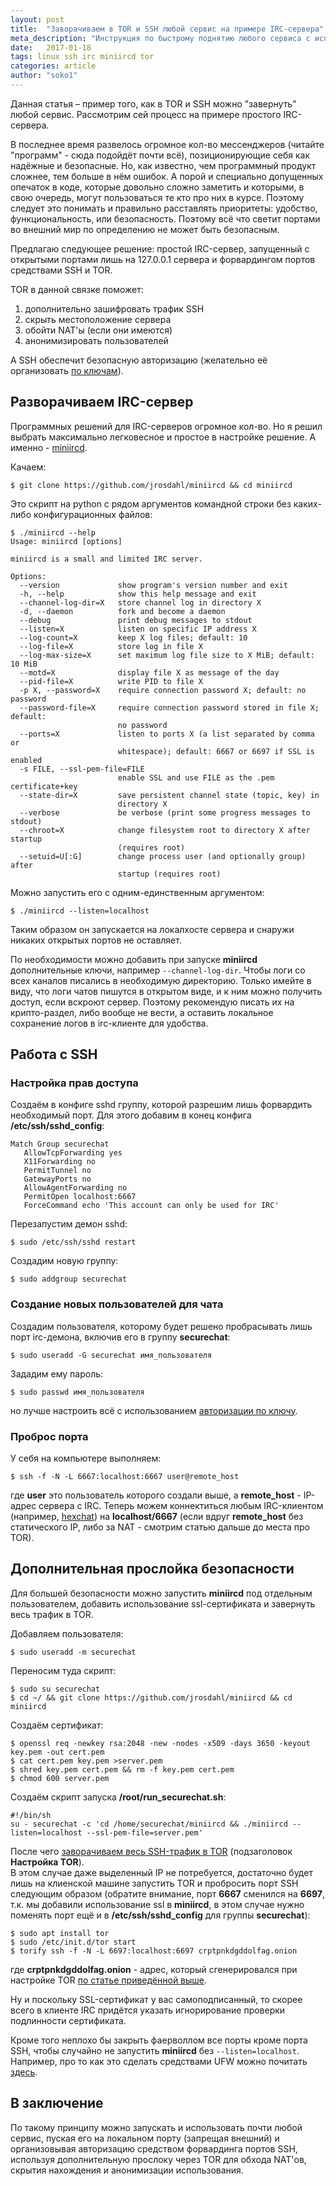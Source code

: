 ```yaml
---
layout: post
title:  "Заворачиваем в TOR и SSH любой сервис на примере IRC-сервера"
meta_description: "Инструкция по быстрому поднятию любого сервиса с использованием SSH и TOR для авторизации и анонимизации"
date:   2017-01-18
tags: linux ssh irc miniircd tor
categories: article
author: "soko1"
---
```


Данная статья – пример того, как в TOR и SSH можно "завернуть" любой сервис. Рассмотрим сей процесс на примере простого IRC-сервера.

В последнее время развелось огромное кол-во мессенджеров (читайте "программ" - сюда подойдёт почти всё), позиционирующие себя как надёжные и безопасные. Но, как известно, чем программный продукт сложнее, тем больше в нём ошибок. А порой и специально допущенных опечаток в коде, которые довольно сложно заметить и которыми, в свою очередь, могут пользоваться те кто про них в курсе. Поэтому следует это понимать и правильно расставлять приоритеты: удобство, функциональность, или безопасность. Поэтому всё что светит портами во внешний мир по определению не может быть безопасным.

Предлагаю следующее решение: простой IRC-сервер, запущенный с открытыми портами лишь на 127.0.0.1 сервера и форвардингом портов средствами SSH и TOR.

TOR в данной связке поможет:

1. дополнительно зашифровать трафик SSH
2. скрыть местоположение сервера
3. обойти NAT'ы (если они имеются)
4. анонимизировать пользователей

А SSH обеспечит безопасную авторизацию (желательно её организовать [по ключам](/article/secure+and+comfortable+ssh/)).

## Разворачиваем IRC-сервер

Программных решений для IRC-серверов огромное кол-во. Но я решил выбрать максимально легковесное и простое в настройке решение. А именно - <a href="https://github.com/jrosdahl/miniircd" target="_blank">miniircd</a>.

Качаем:

```
$ git clone https://github.com/jrosdahl/miniircd && cd miniircd
```

Это скрипт на python с рядом аргументов командной строки без каких-либо конфигурационных файлов:

```
$ ./miniircd --help
Usage: miniircd [options]

miniircd is a small and limited IRC server.

Options:
  --version             show program's version number and exit
  -h, --help            show this help message and exit
  --channel-log-dir=X   store channel log in directory X
  -d, --daemon          fork and become a daemon
  --debug               print debug messages to stdout
  --listen=X            listen on specific IP address X
  --log-count=X         keep X log files; default: 10
  --log-file=X          store log in file X
  --log-max-size=X      set maximum log file size to X MiB; default: 10 MiB
  --motd=X              display file X as message of the day
  --pid-file=X          write PID to file X
  -p X, --password=X    require connection password X; default: no password
  --password-file=X     require connection password stored in file X; default:
                        no password
  --ports=X             listen to ports X (a list separated by comma or
                        whitespace); default: 6667 or 6697 if SSL is enabled
  -s FILE, --ssl-pem-file=FILE
                        enable SSL and use FILE as the .pem certificate+key
  --state-dir=X         save persistent channel state (topic, key) in
                        directory X
  --verbose             be verbose (print some progress messages to stdout)
  --chroot=X            change filesystem root to directory X after startup
                        (requires root)
  --setuid=U[:G]        change process user (and optionally group) after
                        startup (requires root)
```

Можно запустить его с одним-единственным аргументом:

```
$ ./miniircd --listen=localhost
```

Таким образом он запускается на локалхосте сервера и снаружи никаких открытых портов не оставляет.

По необходимости можно добавить при запуске **miniircd** дополнительные ключи, например `--channel-log-dir`. Чтобы логи со всех каналов писались в необходимую директорию. Только имейте в виду, что логи чатов пишутся в открытом виде, и к ним можно получить доступ, если вскроют сервер. Поэтому рекомендую писать их на крипто-раздел, либо вообще не вести, а оставить локальное сохранение логов в irc-клиенте для удобства.

## Работа с SSH

### Настройка прав доступа

Создаём в конфиге sshd группу, которой разрешим лишь форвардить необходимый порт. Для этого добавим в конец конфига **/etc/ssh/sshd_config**:

```
Match Group securechat
   AllowTcpForwarding yes
   X11Forwarding no
   PermitTunnel no
   GatewayPorts no
   AllowAgentForwarding no
   PermitOpen localhost:6667
   ForceCommand echo 'This account can only be used for IRC'
```

Перезапустим демон sshd:

```
$ sudo /etc/ssh/sshd restart
```

Создадим новую группу:

```
$ sudo addgroup securechat
```

### Создание новых пользователей для чата

Создадим пользователя, которому будет решено пробрасывать лишь порт irc-демона, включив его в группу **securechat**:

```
$ sudo useradd -G securechat имя_пользователя
```

Зададим ему пароль:

```
$ sudo passwd имя_пользователя
```

но лучше настроить всё с использованием [авторизации по ключу](/article/secure+and+comfortable+ssh/).

### Проброс порта

У себя на компьютере выполняем:

```
$ ssh -f -N -L 6667:localhost:6667 user@remote_host
```

где **user** это пользователь которого создали выше, а **remote_host** - IP-адрес сервера с IRC. Теперь можем коннектиться любым IRC-клиентом (например, <a href="https://hexchat.github.io/" target="_blank">hexchat</a>) на **localhost/6667** (если вдруг **remote_host** без cтатического IP, либо за NAT - смотрим статью дальше до места про TOR).


## Дополнительная прослойка безопасности

Для большей безопасности можно запустить **miniircd** под отдельным пользователем, добавить использование ssl-сертификата и завернуть весь трафик в TOR.

Добавляем пользователя:

```
$ sudo useradd -m securechat
```

Переносим туда скрипт:

```
$ sudo su securechat
$ cd ~/ && git clone https://github.com/jrosdahl/miniircd && cd miniircd
```

Создаём сертификат:

```
$ openssl req -newkey rsa:2048 -new -nodes -x509 -days 3650 -keyout key.pem -out cert.pem
$ cat cert.pem key.pem >server.pem
$ shred key.pem cert.pem && rm -f key.pem cert.pem
$ chmod 600 server.pem
```

Создаём скрипт запуска **/root/run_securechat.sh**:

```
#!/bin/sh
su - securechat -c 'cd /home/securechat/miniircd && ./miniircd --listen=localhost --ssl-pem-file=server.pem'
```

После чего [заворачиваем весь SSH-трафик в TOR](/article/create-onion-resource-in-tor/) (подзаголовок **Настройка TOR**).<br>
В этом случае даже выделенный IP не потребуется, достаточно будет лишь на клиенской машине запустить TOR и пробросить порт SSH следующим образом (обратите внимание, порт **6667** сменился на **6697**, т.к. мы добавили использование ssl в **miniircd**, в этом случае нужно поменять порт ещё и в **/etc/ssh/sshd_config** для группы **securechat**):

```
$ sudo apt install tor
$ sudo /etc/init.d/tor start
$ torify ssh -f -N -L 6697:localhost:6697 crptpnkdgddolfag.onion
```

где **crptpnkdgddolfag.onion** - адрес, который сгенерировался при настройке TOR [по статье приведённой выше](/article/create-onion-resource-in-tor/).

Ну и поскольку SSL-сертификат у вас самоподписанный, то скорее всего в клиенте IRC придётся указать игнорирование проверки подлинности сертификата.

Кроме того неплохо бы закрыть фаерволлом все порты кроме порта SSH, чтобы случайно не запустить **miniircd** без `--listen=localhost`. Например, про то как это сделать средствами UFW можно почитать [здесь](/article/ufw+firewall/).

## В заключениe

По такому принципу можно запускать и использовать почти любой сервис, пуская его на локальном порту (запрещая внешний) и организовывая авторизацию средством форвардинга портов SSH, используя дополнительную прослоку через TOR для обхода NAT'ов, скрытия нахождения и анонимизации использования.
